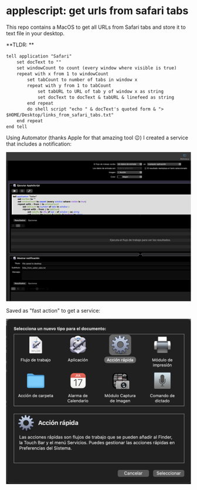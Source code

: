 # applescript: get urls from safari tabs

This repo contains a MacOS to get all URLs from Safari tabs and store it to text file in your desktop.


**TLDR: **
```applescript
tell application "Safari"
	set docText to ""
	set windowCount to count (every window where visible is true)
	repeat with x from 1 to windowCount
		set tabCount to number of tabs in window x
		repeat with y from 1 to tabCount
			set tabURL to URL of tab y of window x as string
			set docText to docText & tabURL & linefeed as string
		end repeat
		do shell script "echo " & docText's quoted form & "> $HOME/Desktop/links_from_safari_tabs.txt"
	end repeat
end tell
```

Using Automator (thanks Apple for that amazing tool 😉) I created a service that includes a notification:

![automator](./docs-assets/automator.png)


Saved as "fast action" to get a service:

![service](./docs-assets/service.png)
